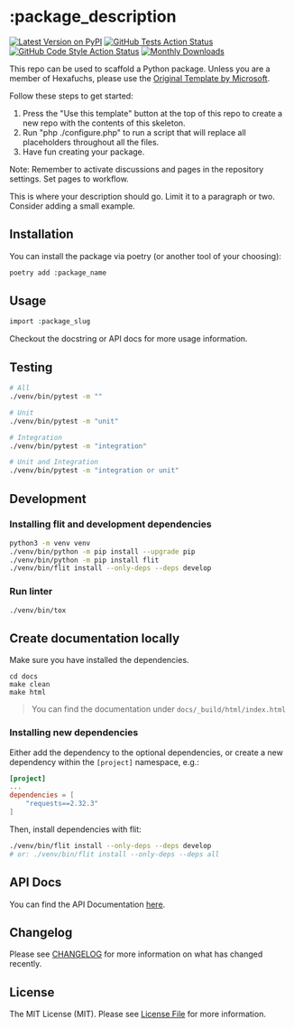 # :package_description

[![Latest Version on PyPI](https://img.shields.io/pypi/pyversions/:package_name?style=flat-square)](https://pypi.org/project/:package_name)
[![GitHub Tests Action Status](https://img.shields.io/github/actions/workflow/status/hexafuchs/:package_name/run-tests.yml?branch=main&label=tests&style=flat-square)](https://github.com/hexafuchs/:package_name/actions?query=workflow%3Arun-tests+branch%3Amain)
[![GitHub Code Style Action Status](https://img.shields.io/github/actions/workflow/status/hexafuchs/:package_name/fix-python-code-style-issues.yml?branch=main&label=code%20style&style=flat-square)](https://github.com/hexafuchs/:package_name/actions?query=workflow%3A"Fix+Python+code+style+issues"+branch%3Amain)
[![Monthly Downloads](https://img.shields.io/pypi/dm/:package_name.svg?style=flat-square)](https://pypi.org/project/:package_name)

<!--delete-->
This repo can be used to scaffold a Python package. Unless you are a member of Hexafuchs, please use the
[Original Template by Microsoft](https://github.com/microsoft/python-package-template).

Follow these steps to get started:

1. Press the "Use this template" button at the top of this repo to create a new repo with the contents of this skeleton.
2. Run "php ./configure.php" to run a script that will replace all placeholders throughout all the files.
3. Have fun creating your package.

Note: Remember to activate discussions and pages in the repository settings. Set pages to workflow.
<!--/delete-->

This is where your description should go. Limit it to a paragraph or two. Consider adding a small example.

## Installation

You can install the package via poetry (or another tool of your choosing):

```bash
poetry add :package_name
```

## Usage

```php
import :package_slug
```

Checkout the docstring or API docs for more usage information.

## Testing

```bash
# All
./venv/bin/pytest -m ""

# Unit
./venv/bin/pytest -m "unit"

# Integration
./venv/bin/pytest -m "integration"

# Unit and Integration
./venv/bin/pytest -m "integration or unit"
```

## Development

### Installing flit and development dependencies

```bash
python3 -m venv venv
./venv/bin/python -m pip install --upgrade pip
./venv/bin/python -m pip install flit
./venv/bin/flit install --only-deps --deps develop
```

### Run linter

```bash
./venv/bin/tox
```

## Create documentation locally

Make sure you have installed the dependencies.
```
cd docs
make clean
make html
```

> You can find the documentation under `docs/_build/html/index.html`

### Installing new dependencies

Either add the dependency to the optional dependencies, or create a new dependency within the `[project]` namespace, e.g.:

```toml
[project]
...
dependencies = [
    "requests==2.32.3"
]
```

Then, install dependencies with flit:

```bash
./venv/bin/flit install --only-deps --deps develop
# or: ./venv/bin/flit install --only-deps --deps all
```

## API Docs

You can find the API Documentation [here](https://hexafuchs.github.io/sharkey-crawler/).

## Changelog

Please see [CHANGELOG](https://github.com/Hexafuchs/:package_name/blob/main/CHANGELOG.md) for more information on what has changed recently.

## License

The MIT License (MIT). Please see [License File](https://github.com/Hexafuchs/:package_name/blob/main/LICENSE.md) for more information.